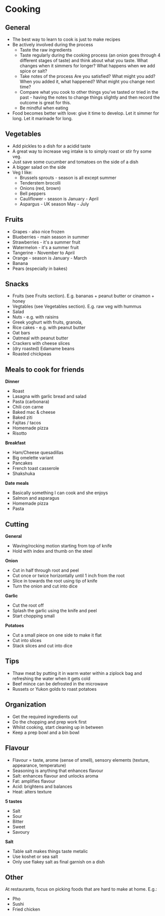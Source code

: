 # Cooking 
## General
- The best way to learn to cook is just to make recipes
- Be actively involved during the process
  - Taste the raw ingredients 
  - Taste regularly during the cooking process (an onion goes through 4 different stages of taste) and think about what you taste. What changes when it simmers for longer? What happens when we add spice or salt? 
  - Take notes of the process Are you satisfied? What might you add? When you added it, what happened? What might you change next time?
  - Compare what you cook to other things you've tasted or tried in the past - having the notes to change things slightly and then record the outcome is great for this.  
  - Be mindful when eating 
- Food becomes better with love: give it time to develop. Let it simmer for long. Let it marinade for long. 

## Vegetables
- Add pickles to a dish for a acidid taste
- A great way to increase veg intake is to simply roast or stir fry some veg. 
- Just save some cucumber and tomatoes on the side of a dish
- A bigger salad on the side
- Veg I like: 
  - Brussels sprouts - season is all except summer
  - Tenderstem brocolli
  - Onions (red, brown) 
  - Bell peppers
  - Cauliflower - season is January - April
  - Aspargus - UK season May - July 

## Fruits
- Grapes - also nice frozen
- Blueberries - main season in summer
- Strawberries - it's a summer fruit
- Watermelon - it's a summer fruit 
- Tangerine - November to April
- Orange - season is January - March
- Banana 
- Pears (especially in bakes)

## Snacks 
- Fruits (see Fruits section). E.g. bananas + peanut butter or cinamon + honey
- Vegtables (see Vegetables section). E.g. raw veg with hummus
- Salad
- Nuts - e.g. with raisins
- Greek yoghurt with fruits, granola, 
- Rice cakes - e.g. with peanut butter
- Oat bars 
- Oatmeal with peanut butter
- Crackers with cheese slices 
- (dry roasted) Edamame beans
- Roasted chickpeas

## Meals to cook for friends
**Dinner**
- Roast
- Lasagna with garlic bread and salad
- Pasta (carbonara) 
- Chili con carne
- Baked mac & cheese
- Baked ziti
- Fajitas / tacos
- Homemade pizza
- Risotto

**Breakfast**
- Ham/Cheese quesadillas 
- Big omelette variant
- Pancakes
- French toast casserole
- Shakshuka 

**Date meals**
- Basically something I can cook and she enjoys
- Salmon and asparagus
- Homemade pizza
- Pasta

## Cutting 
**General** 
- Waving/rocking motion starting from top of knife
- Hold with index and thumb on the steel  

**Onion** 
- Cut in half through root and peel
- Cut once or twice horizontally until 1 inch from the root 
- Slice in towards the root using tip of knife  
- Turn the onion and cut into dice

**Garlic** 
- Cut the root off
- Splash the garlic using the knife and peel 
- Start chopping small 

**Potatoes**
- Cut a small piece on one side to make it flat 
- Cut into slices 
- Stack slices and cut into dice 

## Tips
- Thaw meat by putting it in warm water within a ziplock bag and refreshing the water when it gets cold 
- Beef mince can be defrosted in the microwave
- Russets or Yukon golds to roast potatoes

## Organization
- Get the required ingredients out
- Do the chopping and prep work first 
- Whilst cooking, start cleaning up in between 
- Keep a prep bowl and a bin bowl 

## Flavour
- Flavour = taste, arome (sense of smell), sensory elements (texture, appearance, temperature)
- Seasoning is anything that enhances flavour
- Salt: enhances flavour and unlocks aroma
- Fat: amplifies flavour
- Acid: brightens and balances
- Heat: alters texture

**5 tastes**
- Salt
- Sour
- Bitter
- Sweet
- Savoury

**Salt** 
- Table salt makes things taste metalic
- Use koshet or sea salt
- Only use flakey salt as final garnish on a dish 

## Other
At restaurants, focus on picking foods that are hard to make at home. E.g.: 
- Pho
- Sushi
- Fried chicken